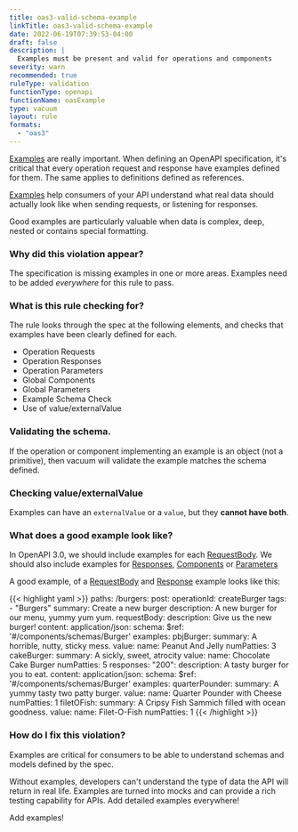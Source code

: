 ```yaml
---
title: oas3-valid-schema-example
linkTitle: oas3-valid-schema-example
date: 2022-06-19T07:39:53-04:00
draft: false
description: |
  Examples must be present and valid for operations and components
severity: warn
recommended: true
ruleType: validation
functionType: openapi
functionName: oasExample
type: vacuum
layout: rule
formats:
  - "oas3"
---
```


[Examples](https://swagger.io/docs/specification/adding-examples/) are really important. When defining an OpenAPI specification, it's critical that every operation
request and response have examples defined for them. The same applies to definitions defined as references.

[Examples](https://swagger.io/docs/specification/adding-examples/) help consumers of your API understand what real data should actually look like when sending requests,
or listening for responses.

Good examples are particularly valuable when data is complex, deep, nested or contains special formatting.

### Why did this violation appear?

The specification is missing examples in one or more areas. Examples need to be added *everywhere* for this rule to pass.

### What is this rule checking for?

The rule looks through the spec at the following elements, and checks that examples have been clearly defined for each.

- Operation Requests
- Operation Responses
- Operation Parameters
- Global Components
- Global Parameters
- Example Schema Check
- Use of value/externalValue


### Validating the schema.

If the operation or component implementing an example is an object (not a primitive), then vacuum will
validate the example matches the schema defined.

### Checking  value/externalValue

Examples can have an `externalValue` or a `value`, but they **cannot have both**.

### What does a good example look like?

In OpenAPI 3.0, we should include examples for each [RequestBody](https://swagger.io/docs/specification/describing-request-body/).
We should also include examples for [Responses](https://swagger.io/docs/specification/describing-responses/), [Components](https://swagger.io/docs/specification/components/) or
[Parameters](hhttps://swagger.io/docs/specification/describing-parameters/)

A good example, of a [RequestBody](https://swagger.io/docs/specification/describing-request-body/) and [Response](https://swagger.io/docs/specification/describing-responses/) example looks like this:

{{< highlight yaml >}}
paths:
  /burgers:
    post:
      operationId: createBurger
      tags:
        - "Burgers"
      summary:  Create a new burger
      description: A new burger for our menu, yummy yum yum.
      requestBody:
        description: Give us the new burger!
        content:
          application/json:
            schema:
              $ref: '#/components/schemas/Burger'
            examples:
              pbjBurger:
                summary: A horrible, nutty, sticky mess.
                value:
                  name: Peanut And Jelly
                  numPatties: 3
              cakeBurger:
                summary: A sickly, sweet, atrocity
                value:
                  name: Chocolate Cake Burger
                  numPatties: 5
      responses:
        "200":
          description: A tasty burger for you to eat.
          content:
            application/json:
              schema:
                $ref: '#/components/schemas/Burger'
              examples:
                quarterPounder:
                  summary: A yummy tasty two patty burger.
                  value:
                    name: Quarter Pounder with Cheese
                    numPatties: 1
                filetOFish:
                  summary: A Cripsy Fish Sammich filled with ocean goodness.
                  value:
                    name: Filet-O-Fish
                    numPatties: 1
{{< /highlight >}}

### How do I fix this violation?

Examples are critical for consumers to be able to understand schemas and models defined by the spec.

Without examples, developers can't understand the type of data the API will return in real life. Examples are turned into mocks
and can provide a rich testing capability for APIs. Add detailed examples everywhere!

Add examples!
